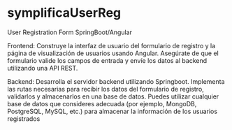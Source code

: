 # symplificaUserReg
User Registration Form SpringBoot/Angular

Frontend: Construye la interfaz de usuario del formulario de registro y la página de
visualización de usuarios usando Angular. Asegúrate de que el formulario valide los campos de
entrada y envíe los datos al backend utilizando una API REST.

Backend: Desarrolla el servidor backend utilizando Springboot. Implementa las rutas
necesarias para recibir los datos del formulario de registro, validarlos y almacenarlos en una
base de datos. Puedes utilizar cualquier base de datos que consideres adecuada (por ejemplo,
MongoDB, PostgreSQL, MySQL, etc.) para almacenar la información de los usuarios
registrados
